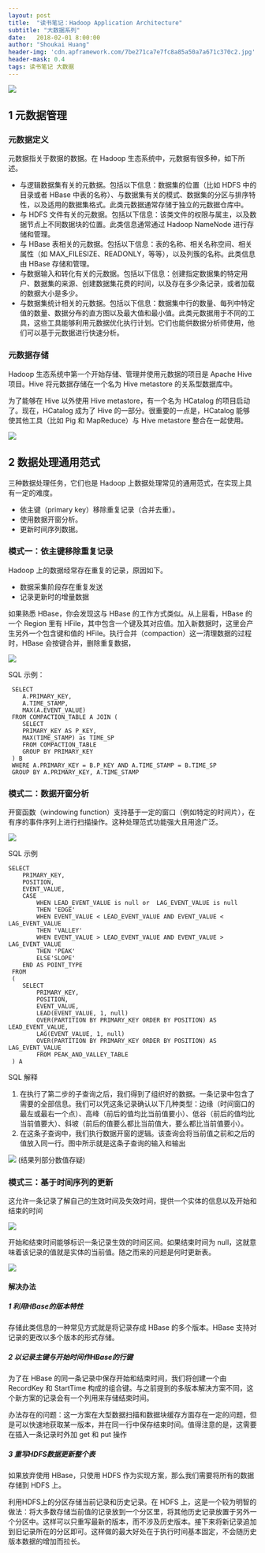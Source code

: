 ```yaml
---
layout: post
title:  "读书笔记：Hadoop Application Architecture"
subtitle: "大数据系列"
date:   2018-02-01 8:00:00
author: "Shoukai Huang"
header-img: 'cdn.apframework.com/7be271ca7e7fc8a85a50a7a671c370c2.jpg'
header-mask: 0.4
tags: 读书笔记 大数据
---
```


![](http://cdn.apframework.com/776b866eaa00fe715f19ef94cbd4d6d1.jpg)

## 1 元数据管理

### 元数据定义

元数据指关于数据的数据。在 Hadoop 生态系统中，元数据有很多种，如下所述。

* 与逻辑数据集有关的元数据。包括以下信息：数据集的位置（比如 HDFS 中的目录或者 HBase 中表的名称）、与数据集有关的模式、数据集的分区与排序特性，以及适用的数据集格式。此类元数据通常存储于独立的元数据仓库中。
* 与 HDFS 文件有关的元数据。包括以下信息：该类文件的权限与属主，以及数据节点上不同数据块的位置。此类信息通常通过 Hadoop NameNode 进行存储和管理。
* 与 HBase 表相关的元数据。包括以下信息：表的名称、相关名称空间、相关属性（如 MAX_FILESIZE、READONLY，等等），以及列簇的名称。此类信息由 HBase 存储和管理。
* 与数据输入和转化有关的元数据。包括以下信息：创建指定数据集的特定用户、数据集的来源、创建数据集花费的时间，以及存在多少条记录，或者加载的数据大小是多少。
* 与数据集统计相关的元数据。包括以下信息：数据集中行的数量、每列中特定值的数量、数据分布的直方图以及最大值和最小值。此类元数据用于不同的工具，这些工具能够利用元数据优化执行计划。它们也能供数据分析师使用，他们可以基于元数据进行快速分析。


### 元数据存储

Hadoop 生态系统中第一个开始存储、管理并使用元数据的项目是 Apache Hive 项目。Hive 将元数据存储在一个名为 Hive metastore 的关系型数据库中。

为了能够在 Hive 以外使用 Hive metastore，有一个名为 HCatalog 的项目启动了。现在，HCatalog 成为了 Hive 的一部分。很重要的一点是，HCatalog 能够使其他工具（比如 Pig 和 MapReduce）与 Hive metastore 整合在一起使用。

![](http://cdn.apframework.com/2a8c50a3d07cba5095ed459b007449c0.jpg)


## 2 数据处理通用范式

三种数据处理任务，它们也是 Hadoop 上数据处理常见的通用范式，在实现上具有一定的难度。
* 依主键（primary key）移除重复记录（合并去重）。
* 使用数据开窗分析。
* 更新时间序列数据。

### 模式一：依主键移除重复记录

Hadoop 上的数据经常存在重复的记录，原因如下。

* 数据采集阶段存在重复发送
* 记录更新时的增量数据

如果熟悉 HBase，你会发现这与 HBase 的工作方式类似。从上层看，HBase 的一个 Region 里有 HFile，其中包含一个键及其对应值。加入新数据时，这里会产生另外一个包含键和值的 HFile。执行合并（compaction）这一清理数据的过程时，HBase 会按键合并，删除重复数据，

![](http://cdn.apframework.com/d259a4a002b6a29101dc8297e52d337a.jpg)


SQL 示例：

```
 SELECT 
 	A.PRIMARY_KEY, 
 	A.TIME_STAMP, 
 	MAX(A.EVENT_VALUE) 
 FROM COMPACTION_TABLE A JOIN ( 
 	SELECT 
 	PRIMARY_KEY AS P_KEY, 
 	MAX(TIME_STAMP) as TIME_SP 
 	FROM COMPACTION_TABLE 
 	GROUP BY PRIMARY_KEY 
 ) B 
 WHERE A.PRIMARY_KEY = B.P_KEY AND A.TIME_STAMP = B.TIME_SP 
 GROUP BY A.PRIMARY_KEY, A.TIME_STAMP
```


### 模式二：数据开窗分析

开窗函数（windowing function）支持基于一定的窗口（例如特定的时间片），在有序的事件序列上进行扫描操作。这种处理范式功能强大且用途广泛。

![](http://cdn.apframework.com/366f701be7b985bedf286e6444165e36.jpg)


SQL 示例

```
SELECT 
    PRIMARY_KEY, 
    POSITION, 
    EVENT_VALUE,
    CASE 
        WHEN LEAD_EVENT_VALUE is null or  LAG_EVENT_VALUE is null 
        THEN 'EDGE' 
        WHEN EVENT_VALUE < LEAD_EVENT_VALUE AND EVENT_VALUE < LAG_EVENT_VALUE 
        THEN 'VALLEY' 
        WHEN EVENT_VALUE > LEAD_EVENT_VALUE AND EVENT_VALUE > LAG_EVENT_VALUE 
        THEN 'PEAK' 
        ELSE'SLOPE' 
    END AS POINT_TYPE 
 FROM 
 ( 
    SELECT 
        PRIMARY_KEY, 
        POSITION, 
        EVENT_VALUE, 
        LEAD(EVENT_VALUE, 1, null) 
        OVER(PARTITION BY PRIMARY_KEY ORDER BY POSITION) AS LEAD_EVENT_VALUE, 
        LAG(EVENT_VALUE, 1, null) 
        OVER(PARTITION BY PRIMARY_KEY ORDER BY POSITION) AS LAG_EVENT_VALUE 
        FROM PEAK_AND_VALLEY_TABLE 
 ) A
```
SQL 解释

1. 在执行了第二步的子查询之后，我们得到了组织好的数据。一条记录中包含了需要的全部信息。我们可以凭这条记录确认以下几种类型：边缘（时间窗口的最左或最右一个点）、高峰（前后的值均比当前值要小）、低谷（前后的值均比当前值要大）、斜坡（前后的值要么都比当前值大，要么都比当前值要小）。
2. 在这条子查询中，我们执行数据开窗的逻辑。该查询会将当前值之前和之后的值放入同一行。图中所示就是这条子查询的输入和输出

![](http://cdn.apframework.com/be19a493e0cb452701098fb4322f1820.jpg)
(结果列部分数值存疑)


### 模式三：基于时间序列的更新

这允许一条记录了解自己的生效时间及失效时间，提供一个实体的信息以及开始和结束的时间

![](http://cdn.apframework.com/fee0c7bae73804984fc4fb115d66193b.jpg)


开始和结束时间能够标识一条记录生效的时间区间。如果结束时间为 null，这就意味着该记录的值就是实体的当前值。随之而来的问题是何时更新表。

![](http://cdn.apframework.com/027a5647b5b5b71ba83dde78050d6fbe.jpg)


#### 解决办法

##### 1 利用HBase的版本特性

存储此类信息的一种常见方式就是将记录存成 HBase 的多个版本。HBase 支持对记录的更改以多个版本的形式存储。

##### 2 以记录主键与开始时间作HBase的行键

为了在 HBase 的同一条记录中保存开始和结束时间，我们将创建一个由 RecordKey 和 StartTime 构成的组合键。与之前提到的多版本解决方案不同，这个新方案的记录会有一个列用来存储结束时间。

办法存在的问题：这一方案在大型数据扫描和数据块缓存方面存在一定的问题，但是可以快速地获取某一版本，并在同一行中保存结束时间。值得注意的是，这需要在插入一条记录时外加 get 和 put 操作

##### 3 重写HDFS数据更新整个表

如果放弃使用 HBase，只使用 HDFS 作为实现方案，那么我们需要将所有的数据存储到 HDFS 上。

利用HDFS上的分区存储当前记录和历史记录。在 HDFS 上，这是一个较为明智的做法：将大多数存储当前值的记录放到一个分区里，将其他历史记录放置于另外一个分区中。这样可以只重写最新的版本，而不涉及历史版本。接下来将新记录追加到旧记录所在的分区即可。这样做的最大好处在于执行时间基本固定，不会随历史版本数据的增加而拉长。

